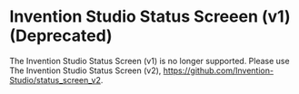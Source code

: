 # Invention Studio Status Screeen (v1) (Deprecated)
The Invention Studio Status Screen (v1) is no longer supported. Please use The Invention Studio Status Screen (v2), https://github.com/Invention-Studio/status_screen_v2.
